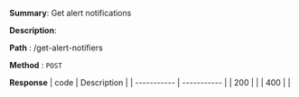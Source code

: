 **Summary**: Get alert notifications

**Description**:

**Path** : /get-alert-notifiers

**Method** : `POST`

**Response**
| code      | Description |
| ----------- | ----------- |
|  200   |       |
|  400   |       |


